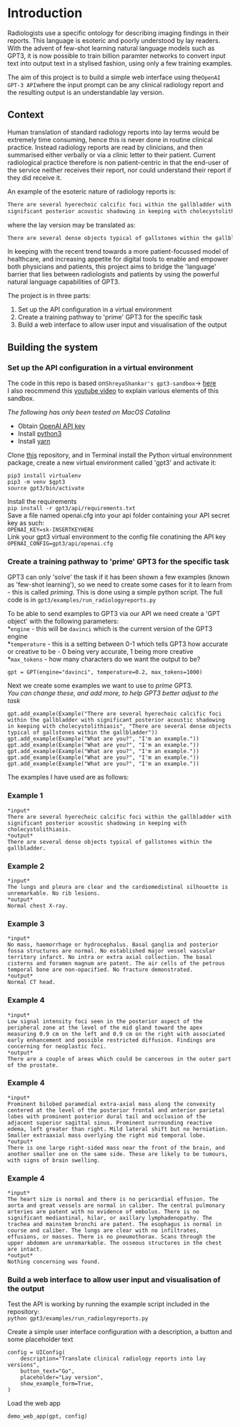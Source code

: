# Introduction

Radiologists use a specific ontology for describing imaging findings in their reports. This language is esoteric and poorly understood by lay readers.
With the advent of few-shot learning natural language models such as GPT3, it is now possible to train billion paramter networks to convert input text into output text in a stylised fashion, using only a few training examples.

The aim of this project is to build a simple web interface using the`OpenAI GPT-3 API`where the input prompt can be any clinical radiology report and the resulting output is an understandable lay version.

## Context

Human translation of standard radiology reports into lay terms would be extremely time consuming, hence this is never done in routine clinical practice. Instead radiology reports are read by clinicians, and then summarised either verbally or via a clinic letter to their patient. Current radiological practice therefore is non patient-centric in that the end-user of the service neither receives their report, nor could understand their report if they did receive it. 

An example of the esoteric nature of radiology reports is:
```markdown
There are several hyerechoic calcific foci within the gallbladder with  
significant posterior acoustic shadowing in keeping with cholecystolithiasis
```
where the lay version may be translated as:
```markdown
There are several dense objects typical of gallstones within the gallbladder
```

In keeping with the recent trend towards a more patient-focussed model of healthcare, and increasing appetite for digital tools to enable and empower both physicians and patients, this project aims to bridge the 'language' barrier that lies between radiologists and patients by using the powerful natural language capabilities of GPT3.

The project is in three parts:
1. Set up the API configuration in a virtual environment
1. Create a training pathway to 'prime' GPT3 for the specific task
1. Build a web interface to allow user input and visualisation of the output

## Building the system

### Set up the API configuration in a virtual environment

The code in this repo is based on`ShreyaShankar's gpt3-sandbox`-> [here](https://github.com/shreyashankar/gpt3-sandbox)  
I also reocmmend this [youtube video](https://youtu.be/9g66yO0Jues) to explain various elements of this sandbox.

_The following has only been tested on MacOS Catalina_

* Obtain [OpenAI API key](https://beta.openai.com/)
* Install [python3](https://realpython.com/installing-python/) 
* Install [yarn](https://classic.yarnpkg.com/en/docs/install/#mac-stable)

Clone [this](https://github.com/DrHughHarvey/gpt3_radreports) repository, and in Terminal install the Python virtual environnment package, create a new virtual environment called 'gpt3' and activate it:  
```
pip3 install virtualenv  
pip3 -m venv $gpt3   
source gpt3/bin/activate
```
Install the requirements  
`pip install -r gpt3/api/requirements.txt`  
Save a file named openai.cfg into your api folder containing your API secret key as such:  
`OPENAI_KEY=sk-INSERTKEYHERE`  
Link your gpt3 virtual environment to the config file conatining the API key   
`OPENAI_CONFIG=gpt3/api/openai.cfg`  
  
    

### Create a training pathway to 'prime' GPT3 for the specific task

GPT3 can only 'solve' the task if it has been shown a few examples (known as 'few-shot learning'), so we need to create some cases for it to learn from - this is called _priming_. This is done using a simple python script. The full code is in `gpt3/examples/run_radiologyreports.py`  

To be able to send examples to GPT3 via our API we need create a 'GPT object' with the following parameters:   
*`engine` - this will be `davinci` which is the current version of the GPT3 engine  
*`temperature` - this is a setting between 0-1 which tells GPT3 how accurate or creative to  be - 0 being very accurate, 1 being more creative  
*`max_tokens` - how many characters do we want the output to be?  

```
gpt = GPT(engine="davinci", temperature=0.2, max_tokens=1000)
```
  
Next we create some examples we want to use to _prime_ GPT3.  
_You can change these, and add more, to help GPT3 better adjust to the task_   
```
gpt.add_example(Example("There are several hyerechoic calcific foci within the gallbladder with significant posterior acoustic shadowing in keeping with cholecystolithiasis", "There are several dense objects typical of gallstones within the gallbladder"))
gpt.add_example(Example("What are you?", "I'm an example."))
gpt.add_example(Example("What are you?", "I'm an example."))
gpt.add_example(Example("What are you?", "I'm an example."))
gpt.add_example(Example("What are you?", "I'm an example."))
gpt.add_example(Example("What are you?", "I'm an example."))
```
  
The examples I have used are as follows:  

### Example 1
```
*input*  
There are several hyerechoic calcific foci within the gallbladder with significant posterior acoustic shadowing in keeping with cholecystolithiasis.  
*output*  
There are several dense objects typical of gallstones within the gallbladder.  
```

### Example 2
```
*input*  
The lungs and pleura are clear and the cardiomedistinal silhouette is unremarkable. No rib lesions.  
*output*  
Normal chest X-ray. 
```

### Example 3
```
*input*  
No mass, haemorrhage or hydrocephalus. Basal ganglia and posterior fossa structures are normal. No established major vessel vascular territory infarct. No intra or extra axial collection. The basal cisterns and foramen magnum are patent. The air cells of the petrous temporal bone are non-opacified. No fracture demonstrated.  
*output*  
Normal CT head.  
```

### Example 4
```
*input*  
Low signal intensity foci seen in the posterior aspect of the peripheral zone at the level of the mid gland toward the apex measuring 0.9 cm on the left and 0.9 cm on the right with associated early enhancement and possible restricted diffusion. Findings are concerning for neoplastic foci.
*output*  
There are a couple of areas which could be cancerous in the outer part of the prostate.  
```

### Example 4
```
*input*  
Prominent bilobed paramedial extra-axial mass along the convexity centered at the level of the posterior frontal and anterior parietal lobes with prominent posterior dural tail and occlusion of the adjacent superior sagittal sinus. Prominent surrounding reactive edema, left greater than right. Mild lateral shift but no herniation. Smaller extraaxial mass overlying the right mid temporal lobe.  
*output*  
There is one large right-sided mass near the front of the brain, and another smaller one on the same side. These are likely to be tumours, with signs of brain swelling.  
```

### Example 4
```
*input*  
The heart size is normal and there is no pericardial effusion. The aorta and great vessels are normal in caliber. The central pulmonary arteries are patent with no evidence of embolus. There is no significant mediastinal, hilar, or axillary lymphadenopathy. The trachea and mainstem bronchi are patent. The esophagus is normal in course and caliber. The lungs are clear with no infiltrates, effusions, or masses. There is no pneumothorax. Scans through the upper abdomen are unremarkable. The osseous structures in the chest are intact.
*output*  
Nothing concerning was found.
```

### Build a web interface to allow user input and visualisation of the output  

Test the API is working by running the example script included in the repository:  
`python gpt3/examples/run_radiologyreports.py`  


Create a simple user interface configuration with a description, a button and some placeholder text  
```
config = UIConfig(
    description="Translate clinical radiology reports into lay versions",
    button_text="Go",
    placeholder="Lay version",
    show_example_form=True,
)
```

Load the web app  

```
demo_web_app(gpt, config)
```






